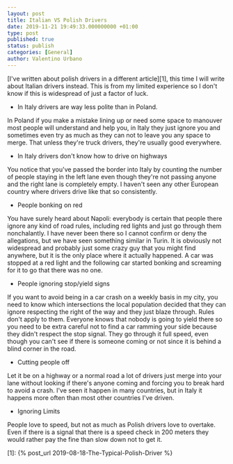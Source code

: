 ```yaml
---
layout: post
title: Italian VS Polish Drivers
date: 2019-11-21 19:49:33.000000000 +01:00
type: post
published: true
status: publish
categories: [General]
author: Valentino Urbano
---
```


[I've written about polish drivers in a different article][1], this time I will write about Italian drivers instead. This is from my limited experience so I don't know if this is widespread of just a factor of luck.

- In Italy drivers are way less polite than in Poland.

In Poland if you make a mistake lining up or need some space to manouver most people will understand and help you, in Italy they just ignore you and sometimes even try as much as they can not to leave you any space to merge. That unless they're truck drivers, they're usually good everywhere.

- In Italy drivers don't know how to drive on highways

You notice that you've passed the border into Italy by counting the number of people staying in the left lane even though they're not passing anyone and the right lane is completely empty. I haven't seen any other European country where drivers drive like that so consistently.

- People bonking on red

You have surely heard about Napoli: everybody is certain that people there ignore any kind of road rules, including red lights and just go through them nonchalantly. I have never been there so I cannot confirm or deny the allegations, but we have seen something similar in Turin. It is obviously not widespread and probably just some crazy guy that you might find anywhere, but it is the only place where it actually happened. A car was stopped at a red light and the following car started bonking and screaming for it to go that there was no one.

- People ignoring stop/yield signs

If you want to avoid being in a car crash on a weekly basis in my city, you need to know which intersections the local population decided that they can ignore respecting the right of the way and they just blaze through. Rules don't apply to them.
Everyone knows that nobody is going to yield there so you need to be extra careful not to find a car ramming your side because they didn't respect the stop signal. They go through it full speed, even though you can't see if there is someone coming or not since it is behind a blind corner in the road.

- Cutting people off

Let it be on a highway or a normal road a lot of drivers just merge into your lane without looking if there's anyone coming and forcing you to break hard to avoid a crash. I've seen it happen in many countries, but in Italy it happens more often than most other countries I've driven.

- Ignoring Limits

People love to speed, but not as much as Polish drivers love to overtake. Even if there is a signal that there is a speed check in 200 meters they would rather pay the fine than slow down not to get it. 

[1]: {% post_url 2019-08-18-The-Typical-Polish-Driver %}

